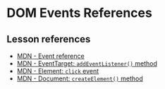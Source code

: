 <h1>
  <span class="headline">DOM Events</span>
  <span class="subhead">References</span>
</h1>

## Lesson references

- [MDN - Event reference](https://developer.mozilla.org/en-US/docs/Web/Events)
- [MDN - EventTarget: `addEventListener()` method](https://developer.mozilla.org/en-US/docs/Web/API/EventTarget/addEventListener)
- [MDN - Element: `click` event](https://developer.mozilla.org/en-US/docs/Web/API/Element/click_event)
- [MDN - Document: `createElement()` method](https://developer.mozilla.org/en-US/docs/Web/API/Document/createElement)
